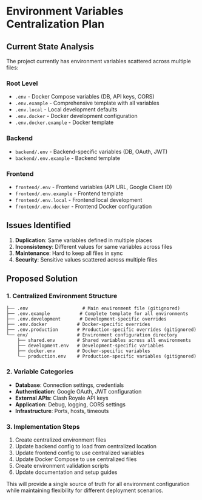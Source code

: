 # Environment Variables Centralization Plan

## Current State Analysis

The project currently has environment variables scattered across multiple files:

### Root Level
- `.env` - Docker Compose variables (DB, API keys, CORS)
- `.env.example` - Comprehensive template with all variables
- `.env.local` - Local development defaults
- `.env.docker` - Docker development configuration
- `.env.docker.example` - Docker template

### Backend
- `backend/.env` - Backend-specific variables (DB, OAuth, JWT)
- `backend/.env.example` - Backend template

### Frontend
- `frontend/.env` - Frontend variables (API URL, Google Client ID)
- `frontend/.env.example` - Frontend template
- `frontend/.env.local` - Frontend local development
- `frontend/.env.docker` - Frontend Docker configuration

## Issues Identified

1. **Duplication**: Same variables defined in multiple places
2. **Inconsistency**: Different values for same variables across files
3. **Maintenance**: Hard to keep all files in sync
4. **Security**: Sensitive values scattered across multiple files

## Proposed Solution

### 1. Centralized Environment Structure
```
├── .env                    # Main environment file (gitignored)
├── .env.example           # Complete template for all environments
├── .env.development       # Development-specific overrides
├── .env.docker           # Docker-specific overrides
├── .env.production       # Production-specific overrides (gitignored)
└── env/                  # Environment configuration directory
    ├── shared.env        # Shared variables across all environments
    ├── development.env   # Development-specific variables
    ├── docker.env        # Docker-specific variables
    └── production.env    # Production-specific variables (gitignored)
```

### 2. Variable Categories
- **Database**: Connection settings, credentials
- **Authentication**: Google OAuth, JWT configuration
- **External APIs**: Clash Royale API keys
- **Application**: Debug, logging, CORS settings
- **Infrastructure**: Ports, hosts, timeouts

### 3. Implementation Steps
1. Create centralized environment files
2. Update backend config to load from centralized location
3. Update frontend config to use centralized variables
4. Update Docker Compose to use centralized files
5. Create environment validation scripts
6. Update documentation and setup guides

This will provide a single source of truth for all environment configuration while maintaining flexibility for different deployment scenarios.